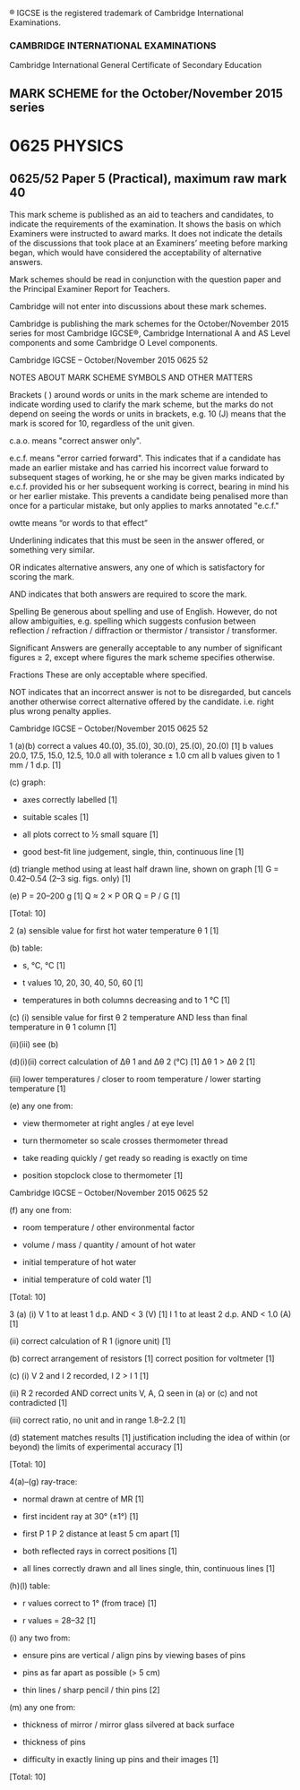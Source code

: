 ® IGCSE is the registered trademark of Cambridge International Examinations. 

### CAMBRIDGE INTERNATIONAL EXAMINATIONS 

Cambridge International General Certificate of Secondary Education 

## MARK SCHEME for the October/November 2015 series 

# 0625 PHYSICS 

## 0625/52 Paper 5 (Practical), maximum raw mark 40 

This mark scheme is published as an aid to teachers and candidates, to indicate the requirements of the examination. It shows the basis on which Examiners were instructed to award marks. It does not indicate the details of the discussions that took place at an Examiners’ meeting before marking began, which would have considered the acceptability of alternative answers. 

Mark schemes should be read in conjunction with the question paper and the Principal Examiner Report for Teachers. 

Cambridge will not enter into discussions about these mark schemes. 

Cambridge is publishing the mark schemes for the October/November 2015 series for most Cambridge IGCSE®, Cambridge International A and AS Level components and some Cambridge O Level components. 


 Cambridge IGCSE – October/November 2015 0625 52 

 NOTES ABOUT MARK SCHEME SYMBOLS AND OTHER MATTERS 

Brackets ( ) around words or units in the mark scheme are intended to indicate wording used to clarify the mark scheme, but the marks do not depend on seeing the words or units in brackets, e.g. 10 (J) means that the mark is scored for 10, regardless of the unit given. 

c.a.o. means "correct answer only". 

e.c.f. means "error carried forward". This indicates that if a candidate has made an earlier mistake and has carried his incorrect value forward to subsequent stages of working, he or she may be given marks indicated by e.c.f. provided his or her subsequent working is correct, bearing in mind his or her earlier mistake. This prevents a candidate being penalised more than once for a particular mistake, but only applies to marks annotated "e.c.f." 

owtte means “or words to that effect” 

Underlining indicates that this must be seen in the answer offered, or something very similar. 

OR indicates alternative answers, any one of which is satisfactory for scoring the mark. 

AND indicates that both answers are required to score the mark. 

Spelling Be generous about spelling and use of English. However, do not allow ambiguities, e.g. spelling which suggests confusion between reflection / refraction / diffraction or thermistor / transistor / transformer. 

Significant Answers are generally acceptable to any number of significant figures ≥ 2, except where figures the mark scheme specifies otherwise. 

Fractions These are only acceptable where specified. 

NOT indicates that an incorrect answer is not to be disregarded, but cancels another otherwise correct alternative offered by the candidate. i.e. right plus wrong penalty applies. 


 Cambridge IGCSE – October/November 2015 0625 52 

1 (a)(b) correct a values 40.(0), 35.(0), 30.(0), 25.(0), 20.(0) [1] b values 20.0, 17.5, 15.0, 12.5, 10.0 all with tolerance ± 1.0 cm all b values given to 1 mm / 1 d.p. [1] 

 (c) graph: 

- axes correctly labelled [1] 

- suitable scales [1] 

- all plots correct to ½ small square [1] 

- good best-fit line judgement, single, thin, continuous line [1] 

 (d) triangle method using at least half drawn line, shown on graph [1] G = 0.42–0.54 (2–3 sig. figs. only) [1] 

 (e) P = 20–200 g [1] Q ≈ 2 × P OR Q = P / G [1] 

 [Total: 10] 

2 (a) sensible value for first hot water temperature θ 1 [1] 

 (b) table: 

- s, °C, °C [1] 

- t values 10, 20, 30, 40, 50, 60 [1] 

- temperatures in both columns decreasing and to 1 °C [1] 

 (c) (i) sensible value for first θ 2 temperature AND less than final temperature in θ 1 column [1] 

 (ii)(iii) see (b) 

 (d)(i)(ii) correct calculation of ∆θ 1 and ∆θ 2 (°C) [1] ∆θ 1 > ∆θ 2 [1] 

 (iii) lower temperatures / closer to room temperature / lower starting temperature [1] 

 (e) any one from: 

- view thermometer at right angles / at eye level 

- turn thermometer so scale crosses thermometer thread 

- take reading quickly / get ready so reading is exactly on time 

- position stopclock close to thermometer [1] 


 Cambridge IGCSE – October/November 2015 0625 52 

 (f) any one from: 

- room temperature / other environmental factor 

- volume / mass / quantity / amount of hot water 

- initial temperature of hot water 

- initial temperature of cold water [1] 

 [Total: 10] 

3 (a) (i) V 1 to at least 1 d.p. AND < 3 (V) [1] I 1 to at least 2 d.p. AND < 1.0 (A) [1] 

 (ii) correct calculation of R 1 (ignore unit) [1] 

 (b) correct arrangement of resistors [1] correct position for voltmeter [1] 

 (c) (i) V 2 and I 2 recorded, I 2 > I 1 [1] 

 (ii) R 2 recorded AND correct units V, A, Ω seen in (a) or (c) and not contradicted [1] 

 (iii) correct ratio, no unit and in range 1.8–2.2 [1] 

 (d) statement matches results [1] justification including the idea of within (or beyond) the limits of experimental accuracy [1] 

 [Total: 10] 

4(a)–(g) ray-trace: 

- normal drawn at centre of MR [1] 

- first incident ray at 30° (±1°) [1] 

- first P 1 P 2 distance at least 5 cm apart [1] 

- both reflected rays in correct positions [1] 

- all lines correctly drawn and all lines single, thin, continuous lines [1] 

 (h)(l) table: 

- r values correct to 1° (from trace) [1] 

- r values = 28–32 [1] 

 (i) any two from: 

- ensure pins are vertical / align pins by viewing bases of pins 

- pins as far apart as possible (> 5 cm) 

- thin lines / sharp pencil / thin pins [2] 

 (m) any one from: 

- thickness of mirror / mirror glass silvered at back surface 

- thickness of pins 

- difficulty in exactly lining up pins and their images [1] 

 [Total: 10] 



